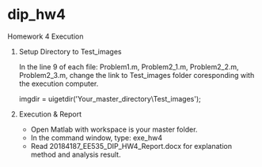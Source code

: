 # dip_hw4
Homework 4 Execution

1. Setup Directory to Test_images

	In the line 9 of each file: Problem1.m, Problem2_1.m, Problem2_2.m, Problem2_3.m, change the link to Test_images folder coresponding with the execution computer.

	imgdir = uigetdir('Your_master_directory\Test_images');

2. Execution & Report
	
	- Open Matlab with workspace is your master folder.
	- In the command window, type: exe_hw4
	- Read 20184187_EE535_DIP_HW4_Report.docx for explanation method and analysis result.
